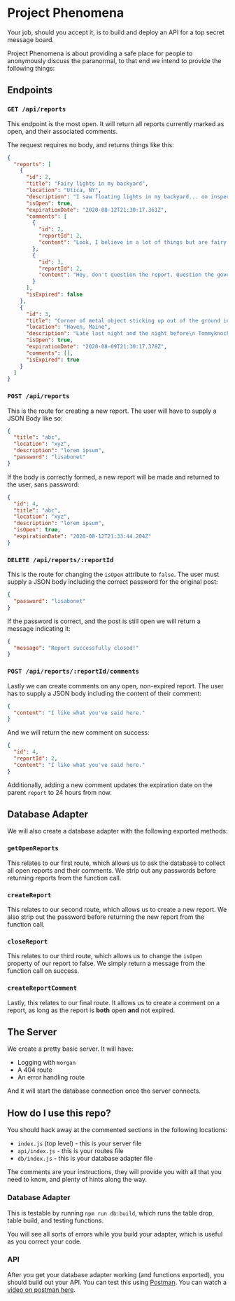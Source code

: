 # Project Phenomena

Your job, should you accept it, is to build and deploy an API for a top secret message board.

Project Phenomena is about providing a safe place for people to anonymously discuss the paranormal, to that end we intend to provide the following things:

## Endpoints

### `GET /api/reports`

This endpoint is the most open. It will return all reports currently marked as open, and their associated comments.

The request requires no body, and returns things like this:

```json
{
  "reports": [
    {
      "id": 2,
      "title": "Fairy lights in my backyard",
      "location": "Utica, NY",
      "description": "I saw floating lights in my backyard... on inspection they weren't fireflies...",
      "isOpen": true,
      "expirationDate": "2020-08-12T21:30:17.361Z",
      "comments": [
        {
          "id": 2,
          "reportId": 2,
          "content": "Look, I believe in a lot of things but are fairy lights even real?"
        },
        {
          "id": 3,
          "reportId": 2,
          "content": "Hey, don't question the report. Question the government! They've been lying to us all these years."
        }
      ],
      "isExpired": false
    },
    {
      "id": 3,
      "title": "Corner of metal object sticking up out of the ground in the woods...",
      "location": "Haven, Maine",
      "description": "Late last night and the night before\n Tommyknockers, Tommyknockers\n knocking at the door",
      "isOpen": true,
      "expirationDate": "2020-08-09T21:30:17.378Z",
      "comments": [],
      "isExpired": true
    }
  ]
}
```

### `POST /api/reports`

This is the route for creating a new report. The user will have to supply a JSON Body like so:

```json
{
  "title": "abc",
  "location": "xyz",
  "description": "lorem ipsum",
  "password": "lisabonet"
}
```

If the body is correctly formed, a new report will be made and returned to the user, sans password:

```json
{
  "id": 4,
  "title": "abc",
  "location": "xyz",
  "description": "lorem ipsum",
  "isOpen": true,
  "expirationDate": "2020-08-12T21:33:44.204Z"
}
```

### `DELETE /api/reports/:reportId`

This is the route for changing the `isOpen` attribute to `false`. The user must supply a JSON body including the correct password for the original post:

```json
{
  "password": "lisabonet"
}
```

If the password is correct, and the post is still open we will return a message indicating it:

```json
{
  "message": "Report successfully closed!"
}
```

### `POST /api/reports/:reportId/comments`

Lastly we can create comments on any open, non-expired report. The user has to supply a JSON body including the content of their comment:

```json
{
  "content": "I like what you've said here."
}
```

And we will return the new comment on success:

```json
{
  "id": 4,
  "reportId": 2,
  "content": "I like what you've said here."
}
```

Additionally, adding a new comment updates the expiration date on the parent `report` to 24 hours from now.

## Database Adapter

We will also create a database adapter with the following exported methods:

### `getOpenReports`

This relates to our first route, which allows us to ask the database to collect all open reports and their comments. We strip out any passwords before returning reports from the function call.

### `createReport`

This relates to our second route, which allows us to create a new report. We also strip out the password before returning the new report from the function call.

### `closeReport`

This relates to our third route, which allows us to change the `isOpen` property of our report to false. We simply return a message from the function call on success.

### `createReportComment`

Lastly, this relates to our final route. It allows us to create a comment on a report, as long as the report is **both** open **and** not expired.

## The Server

We create a pretty basic server. It will have:

- Logging with `morgan`
- A 404 route
- An error handling route

And it will start the database connection once the server connects.

## How do I use this repo?

You should hack away at the commented sections in the following locations:

- `index.js` (top level) - this is your server file
- `api/index.js` - this is your routes file
- `db/index.js` - this is your database adapter file

The comments are your instructions, they will provide you with all that you need to know, and plenty of hints along the way.

### Database Adapter

This is testable by running `npm run db:build`, which runs the table drop, table build, and testing functions.

You will see all sorts of errors while you build your adapter, which is useful as you correct your code.

### API

After you get your database adapter working (and functions exported), you should build out your API. You can test this using [Postman](https://www.postman.com/). You can watch a [video on postman here](https://www.youtube.com/watch?v=t5n07Ybz7yI).
